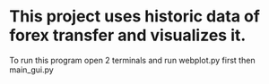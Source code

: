 # This project uses historic data of forex transfer and visualizes it.

To run this program open 2 terminals and run webplot.py first then main_gui.py
